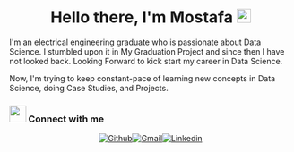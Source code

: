
<h1 align="center">Hello there, I'm Mostafa <img src="https://media.giphy.com/media/w1OBpBd7kJqHrJnJ13/giphy.gif" width="25px"></h1>
<p align="center">
   </p>
  

I'm an electrical engineering graduate who is passionate about Data Science. I stumbled upon it in My Graduation Project and since then I have not looked back.
Looking Forward to kick start my career in Data Science.
 
Now, I'm trying to keep constant-pace of learning new concepts in Data Science, doing Case Studies, and Projects.

### <img src="https://media.giphy.com/media/efUQrWLjbgji5u1Ove/giphy.gif" width="30px"> Connect with me

<center>

[![Github](https://img.shields.io/static/v1?label=&message=Github&color=black&style=flat&logo=github)](https://github.com/mostafa-gamal-97)[![Gmail](https://img.shields.io/static/v1?label=Gmail&labelColor=EA0008&message=mostafa.gamalh97@gmail.com&color=555555&style=flat&logo=gmail&logoColor=white)](mostafa.gamalh97@gmail.com)[![Linkedin](https://img.shields.io/static/v1?label=&message=Linkedin&color=0E7FBF&&&style=flat&logo=linkedin&logoColor=white)](https://www.linkedin.com/in/mostafa-gamal-s97/)
    
    
    
<!---
mostafa-gamal-97/mostafa-gamal-97 is a ✨ special ✨ repository because its `README.md` (this file) appears on your GitHub profile.
You can click the Preview link to take a look at your changes.
--->


